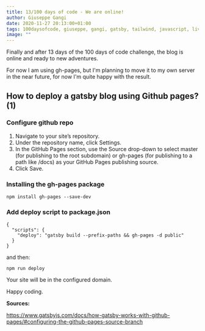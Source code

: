 ```yaml
---
title: 13/100 days of code - We are online!
author: Giuseppe Gangi
date: 2020-11-27 20:13:00+01:00
tags: 100daysofcode, giuseppe, gangi, gatsby, tailwind, javascript, live, gh-pages
image: ""
---
```


Finally and after 13 days of the 100 days of code challenge, the blog is online and ready to new adventures.

For now I am using gh-pages, but I'm planning to move it to my own server in the near future, for now I'm quite happy with the result.

## How to deploy a gatsby blog using Github pages? (1)


### Configure github repo

1. Navigate to your site’s repository.
2. Under the repository name, click Settings.
3. In the GitHub Pages section, use the Source drop-down to select master (for publishing to the root subdomain) or gh-pages (for publishing to a path like /docs) as your GitHub Pages publishing source.
4.  Click Save.

### Installing the gh-pages package

```
npm install gh-pages --save-dev
```

### Add deploy script to package.json

```
{
  "scripts": {
    "deploy": "gatsby build --prefix-paths && gh-pages -d public"
  }
}
```

and then: 

```
npm run deploy
```

Your site will be in the configured domain.


Happy coding.


**Sources:**

 https://www.gatsbyjs.com/docs/how-gatsby-works-with-github-pages/#configuring-the-github-pages-source-branch